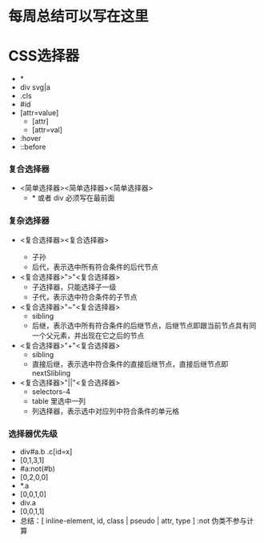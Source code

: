 # 每周总结可以写在这里

# CSS选择器
* \*
* div svg|a
* .cls
* #id
* [attr=value]
  * [attr]
  * [attr=val]
* :hover
* ::before

### 复合选择器
* <简单选择器><简单选择器><简单选择器>
  * \* 或者 div 必须写在最前面
### 复杂选择器
* <复合选择器><sp><复合选择器>
  * 子孙
  * 后代，表示选中所有符合条件的后代节点
* <复合选择器>">"<复合选择器>
  * 子选择器，只能选择子一级
  * 子代，表示选中符合条件的子节点
* <复合选择器>"~"<复合选择器>
  * sibling
  * 后继，表示选中所有符合条件的后继节点，后继节点即跟当前节点具有同一个父元素，并出现在它之后的节点
* <复合选择器>"+"<复合选择器>
  * sibling
  * 直接后继，表示选中符合条件的直接后继节点，直接后继节点即 nextSlibling
* <复合选择器>"||"<复合选择器>
  * selectors-4
  * table 里选中一列
  * 列选择器，表示选中对应列中符合条件的单元格



### 选择器优先级
* div#a.b .c[id=x]
* [0,1,3,1]
* #a:not(#b)
* [0,2,0,0]
* *.a
* [0,0,1,0]
* div.a
* [0,0,1,1]
* 总结：[ inline-element, id, class | pseudo | attr, type ] :not 伪类不参与计算
